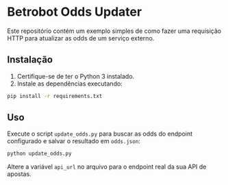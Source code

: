 # Betrobot Odds Updater

Este repositório contém um exemplo simples de como fazer uma requisição HTTP para atualizar as odds de um serviço externo.

## Instalação

1. Certifique-se de ter o Python 3 instalado.
2. Instale as dependências executando:

```bash
pip install -r requirements.txt
```

## Uso

Execute o script `update_odds.py` para buscar as odds do endpoint configurado e salvar o resultado em `odds.json`:

```bash
python update_odds.py
```

Altere a variável `api_url` no arquivo para o endpoint real da sua API de apostas.
